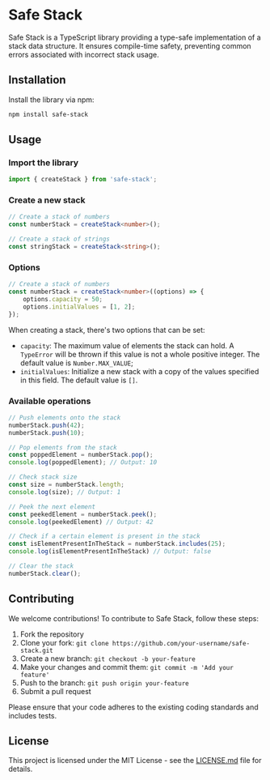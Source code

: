 # Safe Stack

Safe Stack is a TypeScript library providing a type-safe implementation of a stack data structure. It ensures compile-time safety, preventing common errors associated with incorrect stack usage.

## Installation

Install the library via npm:

```bash
npm install safe-stack
```

## Usage

### Import the library

```typescript
import { createStack } from 'safe-stack';
```

### Create a new stack

```typescript
// Create a stack of numbers
const numberStack = createStack<number>();

// Create a stack of strings
const stringStack = createStack<string>();
```

### Options

```typescript
// Create a stack of numbers
const numberStack = createStack<number>((options) => {
    options.capacity = 50;
    options.initialValues = [1, 2];
});
```

When creating a stack, there's two options that can be set:
- `capacity`: The maximum value of elements the stack can hold. A `TypeError` will be thrown if this value is not a whole positive integer. The default value is `Number.MAX_VALUE`;
- `initialValues`: Initialize a new stack with a copy of the values specified in this field. The default value is `[]`.

### Available operations

```typescript
// Push elements onto the stack
numberStack.push(42);
numberStack.push(10);

// Pop elements from the stack
const poppedElement = numberStack.pop();
console.log(poppedElement); // Output: 10

// Check stack size
const size = numberStack.length;
console.log(size); // Output: 1

// Peek the next element
const peekedElement = numberStack.peek();
console.log(peekedElement) // Output: 42 

// Check if a certain element is present in the stack
const isElementPresentInTheStack = numberStack.includes(25);
console.log(isElementPresentInTheStack) // Output: false 

// Clear the stack
numberStack.clear();
```

## Contributing

We welcome contributions! To contribute to Safe Stack, follow these steps:

1. Fork the repository
2. Clone your fork: `git clone https://github.com/your-username/safe-stack.git`
3. Create a new branch: `git checkout -b your-feature`
4. Make your changes and commit them: `git commit -m 'Add your feature'`
5. Push to the branch: `git push origin your-feature`
6. Submit a pull request

Please ensure that your code adheres to the existing coding standards and includes tests.

## License

This project is licensed under the MIT License - see the [LICENSE.md](LICENSE.md) file for details.
